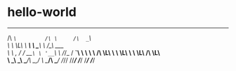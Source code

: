 # hello-world
 ____            __       ____              
/\  _`\         /\ \     /\  _`\            
\ \ \L\ \    ___\ \ \____\ \ \/\_\    ___   
 \ \ ,  /   / __`\ \ '__`\\ \ \/_/_  / __`\ 
  \ \ \\ \ /\ \L\ \ \ \L\ \\ \ \L\ \/\ \L\ \
   \ \_\ \_\ \____/\ \_,__/ \ \____/\ \____/
    \/_/\/ /\/___/  \/___/   \/___/  \/___/ 
    
